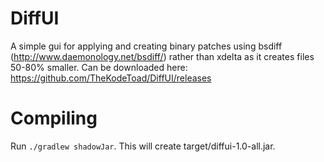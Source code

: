 # DiffUI
A simple gui for applying and creating binary patches using bsdiff (http://www.daemonology.net/bsdiff/) rather than xdelta as it creates files 50-80% smaller. Can be downloaded here: https://github.com/TheKodeToad/DiffUI/releases
# Compiling
Run `./gradlew shadowJar`.
This will create target/diffui-1.0-all.jar.
